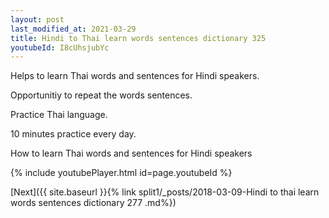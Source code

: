 ```yaml
---
layout: post
last_modified_at: 2021-03-29
title: Hindi to Thai learn words sentences dictionary 325 
youtubeId: I8cUhsjubYc
---
```

 
 
Helps to learn Thai words and sentences for Hindi speakers.

Opportunitiy to repeat the words sentences. 

Practice Thai language. 
 
10 minutes practice every day. 
 
How to learn Thai words and sentences for Hindi speakers 
 
{% include youtubePlayer.html id=page.youtubeId %}
 
 
[Next]({{ site.baseurl }}{% link  split1/_posts/2018-03-09-Hindi to thai learn words sentences dictionary 277 .md%})
 
